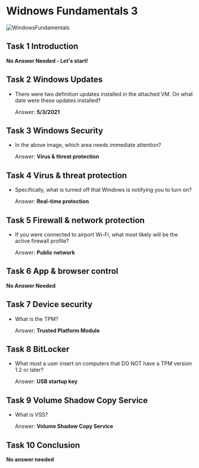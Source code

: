 # Widnows Fundamentals 3

![WindowsFundamentals](https://user-images.githubusercontent.com/51766689/138319516-65a7bc95-b77e-4838-a326-d3d119044559.PNG)

## Task 1 Introduction

**No Answer Needed - Let's start!**

## Task 2 Windows Updates

* There were two definition updates installed in the attached VM. On what date were these updates installed?

    Answer: **5/3/2021**

## Task 3 Windows Security

* In the above image, which area needs immediate attention?

    Answer: **Virus & threat protection**

## Task 4 Virus & threat protection

* Specifically, what is turned off that Windows is notifying you to turn on?

    Answer: **Real-time protection**

## Task 5 Firewall & network protection

* If you were connected to airport Wi-Fi, what most likely will be the active firewall profile?

    Answer: **Public network**

## Task 6 App & browser control

**No Answer Needed**

## Task 7 Device security

* What is the TPM?

    Answer: **Trusted Platform Module**

## Task 8 BitLocker

* What must a user insert on computers that DO NOT have a TPM version 1.2 or later?

    Answer: **USB startup key**

## Task 9 Volume Shadow Copy Service

* What is VSS?

    Answer: **Volume Shadow Copy Service**

## Task 10 Conclusion

   **No answer needed**

